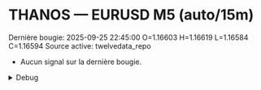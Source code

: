 # THANOS — EURUSD M5 (auto/15m)
Dernière bougie: 2025-09-25 22:45:00  O=1.16603  H=1.16619  L=1.16584  C=1.16594
Source active: twelvedata_repo

- Aucun signal sur la dernière bougie.

<details><summary>Debug</summary>

- TD_API_KEY manquant.

</details>